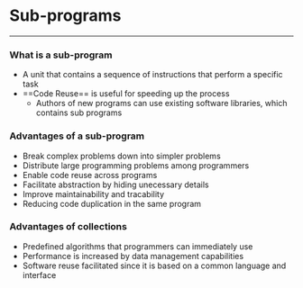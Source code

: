 # Sub-programs
---
### What is a sub-program
- A unit that contains a sequence of instructions that perform a specific task
- ==Code Reuse== is useful for speeding up the process
	- Authors of new programs can use existing software libraries, which contains sub programs

### Advantages of a sub-program
- Break complex problems down into simpler problems
- Distribute large programming problems among programmers
- Enable code reuse across programs
- Facilitate abstraction by hiding unecessary details
- Improve maintainability and tracability
- Reducing code duplication in the same program

### Advantages of collections
- Predefined algorithms that programmers can immediately use
- Performance is increased by data management capabilities
- Software reuse facilitated since it is based on a common language and interface